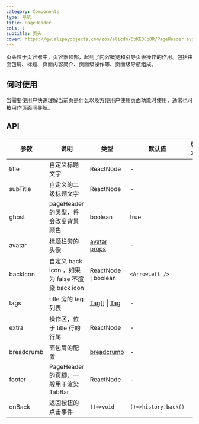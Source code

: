 ```yaml
---
category: Components
type: 导航
title: PageHeader
cols: 1
subtitle: 页头
cover: https://gw.alipayobjects.com/zos/alicdn/6bKE0Cq0R/PageHeader.svg
---
```


页头位于页容器中，页容器顶部，起到了内容概览和引导页级操作的作用。包括由面包屑、标题、页面内容简介、页面级操作等、页面级导航组成。

## 何时使用

当需要使用户快速理解当前页是什么以及方便用户使用页面功能时使用，通常也可被用作页面间导航。

## API

| 参数 | 说明 | 类型 | 默认值 | 版本 |
| --- | --- | --- | --- | --- |
| title | 自定义标题文字 | ReactNode | - |  |
| subTitle | 自定义的二级标题文字 | ReactNode | - |  |
| ghost | pageHeader 的类型，将会改变背景颜色 | boolean | true |  |
| avatar | 标题栏旁的头像 | [avatar props](/components/avatar/) | - |  |
| backIcon | 自定义 back icon ，如果为 false 不渲染 back icon | ReactNode \| boolean | `<ArrowLeft />` |  |
| tags | title 旁的 tag 列表 | [Tag](/components/tag/)[] \| [Tag](/components/tag/) | - |  |
| extra | 操作区，位于 title 行的行尾 | ReactNode | - |  |
| breadcrumb | 面包屑的配置 | [breadcrumb](/components/breadcrumb/) | - |  |
| footer | PageHeader 的页脚，一般用于渲染 TabBar | ReactNode | - |  |
| onBack | 返回按钮的点击事件 | `()=>void` | `()=>history.back()` |  |

<style>
  [data-theme="dark"] .site-page-header {
    border: 1px solid #303030;
  }
  [data-theme="dark"]  .site-page-header-ghost-wrapper {
    background-color: rgba(255,255,255,0.08);
  }
</style>

